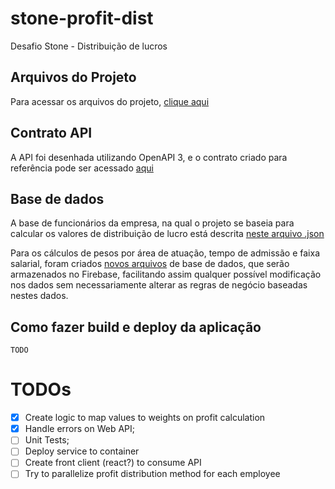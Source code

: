 # stone-profit-dist
Desafio Stone - Distribuição de lucros

## Arquivos do Projeto
Para acessar os arquivos do projeto, [clique aqui](./Profit-Distribution)

## Contrato API
A API foi desenhada utilizando OpenAPI 3, e o contrato criado para referência pode ser acessado [aqui](./openapi.json)

## Base de dados
A base de funcionários da empresa, na qual o projeto se baseia para calcular os valores de distribuição de lucro está descrita [neste arquivo .json](./database-jsons/employees.json)

Para os cálculos de pesos por área de atuação, tempo de admissão e faixa salarial, foram criados [novos arquivos](./database-jsons) de base de dados, que serão armazenados no Firebase, facilitando assim qualquer possível modificação nos dados sem necessariamente alterar as regras de negócio baseadas nestes dados.

## Como fazer build e deploy da aplicação
`TODO`

# TODOs
- [X] Create logic to map values to weights on profit calculation
- [X] Handle errors on Web API;
- [ ] Unit Tests;
- [ ] Deploy service to container
- [ ] Create front client (react?) to consume API
- [ ] Try to parallelize profit distribution method for each employee